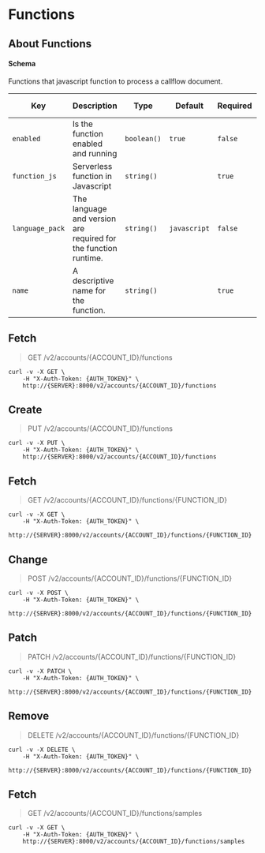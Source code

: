 # Functions

## About Functions

#### Schema

Functions that javascript function to process a callflow document.



Key | Description | Type | Default | Required | Support Level
--- | ----------- | ---- | ------- | -------- | -------------
`enabled` | Is the function enabled and running | `boolean()` | `true` | `false` | `supported`
`function_js` | Serverless function in Javascript | `string()` |   | `true` | `supported`
`language_pack` | The language and version are required for the function runtime. | `string()` | `javascript` | `false` | `supported`
`name` | A descriptive name for the function. | `string()` |   | `true` | `supported`



## Fetch

> GET /v2/accounts/{ACCOUNT_ID}/functions

```shell
curl -v -X GET \
    -H "X-Auth-Token: {AUTH_TOKEN}" \
    http://{SERVER}:8000/v2/accounts/{ACCOUNT_ID}/functions
```

## Create

> PUT /v2/accounts/{ACCOUNT_ID}/functions

```shell
curl -v -X PUT \
    -H "X-Auth-Token: {AUTH_TOKEN}" \
    http://{SERVER}:8000/v2/accounts/{ACCOUNT_ID}/functions
```

## Fetch

> GET /v2/accounts/{ACCOUNT_ID}/functions/{FUNCTION_ID}

```shell
curl -v -X GET \
    -H "X-Auth-Token: {AUTH_TOKEN}" \
    http://{SERVER}:8000/v2/accounts/{ACCOUNT_ID}/functions/{FUNCTION_ID}
```

## Change

> POST /v2/accounts/{ACCOUNT_ID}/functions/{FUNCTION_ID}

```shell
curl -v -X POST \
    -H "X-Auth-Token: {AUTH_TOKEN}" \
    http://{SERVER}:8000/v2/accounts/{ACCOUNT_ID}/functions/{FUNCTION_ID}
```

## Patch

> PATCH /v2/accounts/{ACCOUNT_ID}/functions/{FUNCTION_ID}

```shell
curl -v -X PATCH \
    -H "X-Auth-Token: {AUTH_TOKEN}" \
    http://{SERVER}:8000/v2/accounts/{ACCOUNT_ID}/functions/{FUNCTION_ID}
```

## Remove

> DELETE /v2/accounts/{ACCOUNT_ID}/functions/{FUNCTION_ID}

```shell
curl -v -X DELETE \
    -H "X-Auth-Token: {AUTH_TOKEN}" \
    http://{SERVER}:8000/v2/accounts/{ACCOUNT_ID}/functions/{FUNCTION_ID}
```

## Fetch

> GET /v2/accounts/{ACCOUNT_ID}/functions/samples

```shell
curl -v -X GET \
    -H "X-Auth-Token: {AUTH_TOKEN}" \
    http://{SERVER}:8000/v2/accounts/{ACCOUNT_ID}/functions/samples
```

